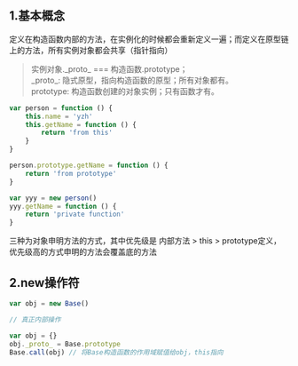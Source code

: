 ## 1.基本概念
定义在构造函数内部的方法，在实例化的时候都会重新定义一遍；而定义在原型链上的方法，所有实例对象都会共享（指针指向）

> 实例对象.\_proto\_ === 构造函数.prototype；  
\_proto\_: 隐式原型，指向构造函数的原型；所有对象都有。  
prototype: 构造函数创建的对象实例；只有函数才有。

```javascript
var person = function () {
	this.name = 'yzh'
	this.getName = function () {
		return 'from this'
	}
}

person.prototype.getName = function () {
	return 'from prototype'
}

var yyy = new person()
yyy.getName = function () {
	return 'private function'
}
```

三种为对象申明方法的方式，其中优先级是  内部方法 > this > prototype定义，优先级高的方式申明的方法会覆盖底的方法

## 2.new操作符
```javascript
var obj = new Base()

// 真正内部操作

var obj = {}
obj._proto_ = Base.prototype
Base.call(obj) // 将Base构造函数的作用域赋值给obj，this指向

```